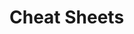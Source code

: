                        
                                                                                                                
# Cheat Sheets           

   




